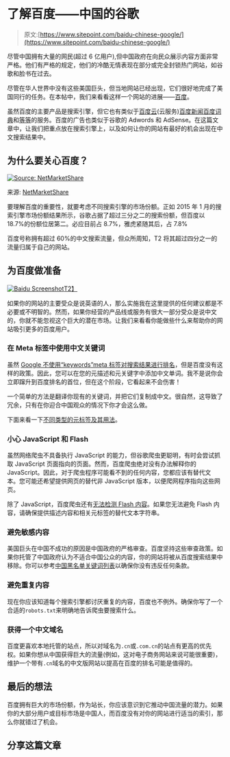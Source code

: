 # 了解百度——中国的谷歌

> 原文:[https://www.sitepoint.com/baidu-chinese-google/](https://www.sitepoint.com/baidu-chinese-google/)

尽管中国拥有大量的网民(超过 6 亿用户),但中国政府在向民众展示内容方面非常严格。他们有严格的规定，他们的冷酷无情表现在部分或完全封锁热门网站，如谷歌和脸书在过去。

尽管在华人世界中没有这些美国巨头，但当地网站已经出现，它们很好地完成了美国同行的任务。在本帖中，我们来看看这样一个网站的进展——[百度](http://baidu.com)。

虽然百度的主要产品是搜索引擎，但它也有类似于[百度云](http://yun.baidu.com/)(云服务)[百度新闻](http://news.baidu.com/)[百度词典](http://dict.baidu.com/)和[等等](http://en.m.wikipedia.org/wiki/Baidu#Services)的服务。百度的广告也类似于谷歌的 Adwords 和 AdSense。在这篇文章中，让我们把重点放在搜索引擎上，以及如何让你的网站有最好的机会出现在中文搜索结果中。

## 为什么要关心百度？

[![Source: NetMarketShare](../Images/607b0441ace6c3ee7857e8a446eb372a.png)](http://www.netmarketshare.com/search-engine-market-share.aspx?qprid=4&qpcustomd=0)

来源: [NetMarketShare](http://www.netmarketshare.com/search-engine-market-share.aspx?qprid=4&qpcustomd=0)

要理解百度的重要性，就要考虑不同搜索引擎的市场份额。正如 2015 年 1 月的搜索引擎市场份额结果所示，谷歌占据了超过三分之二的搜索份额，但百度以 18.7%的份额位居第二。必应目前占 8.7%，雅虎紧随其后，占 7.8%

百度号称拥有超过 60%的中文搜索流量，但众所周知，T2 将其超过四分之一的流量归属于自己的网站。

## 为百度做准备

[![Baidu Screenshot](../Images/6a89fc19f881fa00a197169d9ec2fa85.png)T2】](http://baidu.com)

如果你的网站的主要受众是说英语的人，那么实施我在这里提供的任何建议都是不必要或不明智的。然而，如果你经营的产品线或服务有很大一部分受众是说中文的，你就不能忽视这个巨大的潜在市场。让我们来看看你能做些什么来帮助你的网站吸引更多的百度用户。

### 在 Meta 标签中使用中文关键词

虽然 [Google 不使用“keywords”meta 标签对搜索结果进行排名](http://googlewebmastercentral.blogspot.in/2009/09/google-does-not-use-keywords-meta-tag.html)，但是百度没有这样的政策。因此，您可以在您的元描述和元关键字中添加中文单词。我不是说你会立即蹿升到百度排名的首位，但在这个阶段，它看起来不会伤害！

一个简单的方法是翻译你现有的关键词，并把它们复制成中文。很自然，这导致了冗余，只有在你迎合中国观众的情况下你才会这么做。

下面来看一下[不同类型的元标签及其用法](https://www.sitepoint.com/meta-tags-html-basics-best-practices/)。

### 小心 JavaScript 和 Flash

虽然网络爬虫不具备执行 JavaScript 的能力，但谷歌爬虫更聪明，有时会尝试抓取 JavaScript 页面指向的页面。然而，百度爬虫绝对没有办法解释你的 JavaScript。因此，对于爬虫程序可能看不到的任何内容，您都应该有替代文本。您可能还希望提供网页的替代非 JavaScript 版本，以便爬网程序指向这些网页。

除了 JavaScript，百度爬虫还有[无法检测 Flash 内容](http://www.baiduguide.com/baidu-seo-guide/baiduspider-crawl-technology/)。如果您无法避免 Flash 内容，请确保提供描述内容和相关元标签的替代文本字符串。

### 避免敏感内容

美国巨头在中国不成功的原因是中国政府的严格审查。百度坚持这些审查政策。如果你托管了中国政府认为不适合中国公众的内容，你的网站将被从百度搜索结果中移除。你可以参考[中国黑名单关键词列表](http://en.wikipedia.org/wiki/List_of_blacklisted_keywords_in_China)以确保你没有违反任何条款。

### 避免重复内容

现在你应该知道每个搜索引擎都讨厌重复的内容，百度也不例外。确保你写了一个合适的`robots.txt`来明确地告诉爬虫要搜索什么。

### 获得一个中文域名

百度更喜欢本地托管的站点，所以对域名为`.cn`或`.com.cn`的站点有更高的优先权。如果你想从中国获得巨大的流量(例如，这对电子商务网站来说可能很重要)，维护一个带有`.cn`域名的中文版网站以提高在百度的排名可能是值得的。

## 最后的想法

百度拥有巨大的市场份额，作为站长，你应该意识到它推动中国流量的潜力。如果你的大部分用户或目标市场是中国人，而百度没有对你的网站进行适当的索引，那么你就错过了机会。

## 分享这篇文章